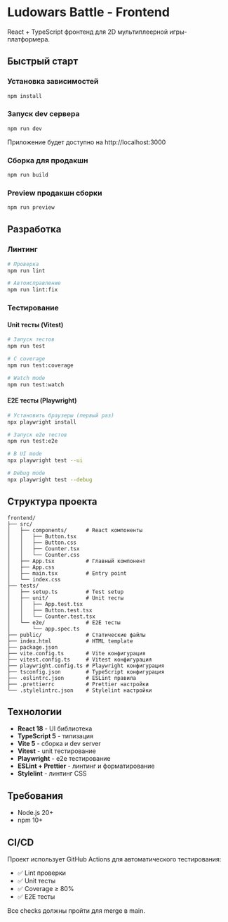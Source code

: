 # Ludowars Battle - Frontend

React + TypeScript фронтенд для 2D мультиплеерной игры-платформера.

## Быстрый старт

### Установка зависимостей

```bash
npm install
```

### Запуск dev сервера

```bash
npm run dev
```

Приложение будет доступно на http://localhost:3000

### Сборка для продакшн

```bash
npm run build
```

### Preview продакшн сборки

```bash
npm run preview
```

## Разработка

### Линтинг

```bash
# Проверка
npm run lint

# Автоисправление
npm run lint:fix
```

### Тестирование

#### Unit тесты (Vitest)

```bash
# Запуск тестов
npm run test

# С coverage
npm run test:coverage

# Watch mode
npm run test:watch
```

#### E2E тесты (Playwright)

```bash
# Установить браузеры (первый раз)
npx playwright install

# Запуск e2e тестов
npm run test:e2e

# В UI mode
npx playwright test --ui

# Debug mode
npx playwright test --debug
```

## Структура проекта

```
frontend/
├── src/
│   ├── components/      # React компоненты
│   │   ├── Button.tsx
│   │   ├── Button.css
│   │   ├── Counter.tsx
│   │   └── Counter.css
│   ├── App.tsx          # Главный компонент
│   ├── App.css
│   ├── main.tsx         # Entry point
│   └── index.css
├── tests/
│   ├── setup.ts         # Test setup
│   ├── unit/            # Unit тесты
│   │   ├── App.test.tsx
│   │   ├── Button.test.tsx
│   │   └── Counter.test.tsx
│   └── e2e/             # E2E тесты
│       └── app.spec.ts
├── public/              # Статические файлы
├── index.html           # HTML template
├── package.json
├── vite.config.ts       # Vite конфигурация
├── vitest.config.ts     # Vitest конфигурация
├── playwright.config.ts # Playwright конфигурация
├── tsconfig.json        # TypeScript конфигурация
├── .eslintrc.json       # ESLint правила
├── .prettierrc          # Prettier настройки
└── .stylelintrc.json    # Stylelint настройки
```

## Технологии

- **React 18** - UI библиотека
- **TypeScript 5** - типизация
- **Vite 5** - сборка и dev server
- **Vitest** - unit тестирование
- **Playwright** - e2e тестирование
- **ESLint + Prettier** - линтинг и форматирование
- **Stylelint** - линтинг CSS

## Требования

- Node.js 20+
- npm 10+

## CI/CD

Проект использует GitHub Actions для автоматического тестирования:

- ✅ Lint проверки
- ✅ Unit тесты
- ✅ Coverage ≥ 80%
- ✅ E2E тесты

Все checks должны пройти для merge в main.

